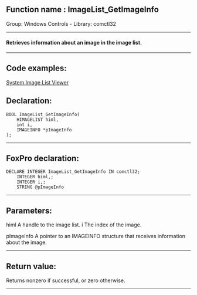 
## Function name : ImageList_GetImageInfo
Group: Windows Controls - Library: comctl32    
***  


#### Retrieves information about an image in the image list. 
***  


## Code examples:
[System Image List Viewer](../../samples/sample_021.md)  

## Declaration:
```foxpro  
BOOL ImageList_GetImageInfo(
	HIMAGELIST himl,
	int i,
	IMAGEINFO *pImageInfo
);  
```  
***  


## FoxPro declaration:
```foxpro  
DECLARE INTEGER ImageList_GetImageInfo IN comctl32;
	INTEGER himl,;
	INTEGER i,;
	STRING @pImageInfo  
```  
***  


## Parameters:
himl
A handle to the image list. 
i
The index of the image. 

pImageInfo
A pointer to an IMAGEINFO structure that receives information about the image.  
***  


## Return value:
Returns nonzero if successful, or zero otherwise.
  
***  

